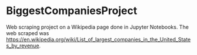 # BiggestCompaniesProject
Web scraping project on a Wikipedia page done in Jupyter Notebooks.
The web scraped was https://en.wikipedia.org/wiki/List_of_largest_companies_in_the_United_States_by_revenue.
